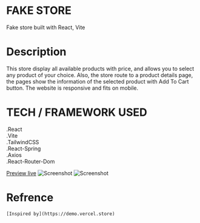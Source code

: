 # FAKE STORE
  Fake store built with React, Vite

# Description 
  This store display all available products with price, and allows you to select any product of your choice. Also, the store route to a product details page, the pages show the information of the selected product with Add To Cart button. The website is responsive and fits on mobile.

# TECH / FRAMEWORK USED
  .React
  <br />
  .Vite
  <br />
  .TailwindCSS
  <br />
  .React-Spring
  <br />
  .Axios
  <br />
  .React-Router-Dom

  [Preview live](https://regal-meerkat-a806fb.netlify.app/)
  ![Screenshot]()
  ![Screenshot]()

  # Refrence 
    [Inspired by](https://demo.vercel.store)
